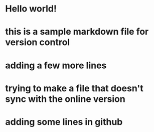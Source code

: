 # Hello world!
# this is a sample markdown file for version control

# adding a few more lines
# trying to make a file that doesn't sync with the online version

# adding some lines in github
